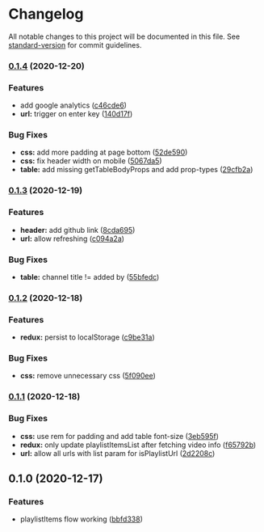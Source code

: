 # Changelog

All notable changes to this project will be documented in this file. See [standard-version](https://github.com/conventional-changelog/standard-version) for commit guidelines.

### [0.1.4](https://github.com/utkarshgupta137/youtube-playlist-manager/compare/v0.1.3...v0.1.4) (2020-12-20)


### Features

* add google analytics ([c46cde6](https://github.com/utkarshgupta137/youtube-playlist-manager/commit/c46cde61e33ec4eb8fbbb0e7c50b4b3759e4434f))
* **url:** trigger on enter key ([140d17f](https://github.com/utkarshgupta137/youtube-playlist-manager/commit/140d17f902514b0d9a6a80c21853b18abf77d14a))


### Bug Fixes

* **css:** add more padding at page bottom ([52de590](https://github.com/utkarshgupta137/youtube-playlist-manager/commit/52de590e9fafdcc76e97d52b59ac306e40bf8469))
* **css:** fix header width on mobile ([5067da5](https://github.com/utkarshgupta137/youtube-playlist-manager/commit/5067da59904738d30d3a769f3a80fddbae10e31a))
* **table:** add missing getTableBodyProps and add prop-types ([29cfb2a](https://github.com/utkarshgupta137/youtube-playlist-manager/commit/29cfb2aa198bcb7aaa9d0a5c5430a7c40f0ab990))

### [0.1.3](https://github.com/utkarshgupta137/youtube-playlist-manager/compare/v0.1.2...v0.1.3) (2020-12-19)


### Features

* **header:** add github link ([8cda695](https://github.com/utkarshgupta137/youtube-playlist-manager/commit/8cda695a3f4af539d4adfd9982f2871e5c1c629e))
* **url:** allow refreshing ([c094a2a](https://github.com/utkarshgupta137/youtube-playlist-manager/commit/c094a2a2943cff5b6e08bc57310849fe93f1d0b5))


### Bug Fixes

* **table:** channel title != added by ([55bfedc](https://github.com/utkarshgupta137/youtube-playlist-manager/commit/55bfedc47cf4bfe56cf3cdf6ffc592392de9de6d))

### [0.1.2](https://github.com/utkarshgupta137/youtube-playlist-manager/compare/v0.1.1...v0.1.2) (2020-12-18)


### Features

* **redux:** persist to localStorage ([c9be31a](https://github.com/utkarshgupta137/youtube-playlist-manager/commit/c9be31a3964ae6bce3da3dc4cb77313da66a0b4e))


### Bug Fixes

* **css:** remove unnecessary css ([5f090ee](https://github.com/utkarshgupta137/youtube-playlist-manager/commit/5f090eeb6c37a342d69f06790c211d2d426ad42c))

### [0.1.1](https://github.com/utkarshgupta137/youtube-playlist-manager/compare/v0.1.0...v0.1.1) (2020-12-18)


### Bug Fixes

* **css:** use rem for padding and add table font-size ([3eb595f](https://github.com/utkarshgupta137/youtube-playlist-manager/commit/3eb595f506861d36174705803dfa03b7dc37d6fb))
* **redux:** only update playlistItemsList after fetching video info ([f65792b](https://github.com/utkarshgupta137/youtube-playlist-manager/commit/f65792b9129fc2a103a4a25560d62a62261a3729))
* **url:** allow all urls with list param for isPlaylistUrl ([2d2208c](https://github.com/utkarshgupta137/youtube-playlist-manager/commit/2d2208cf2e3d1a3b950ad8fddd39a609e75879d0))

## 0.1.0 (2020-12-17)


### Features

* playlistItems flow working ([bbfd338](https://github.com/utkarshgupta137/youtube-playlist-manager/commit/bbfd338043acca7fdab2975a16215fd427ac0c4f))
